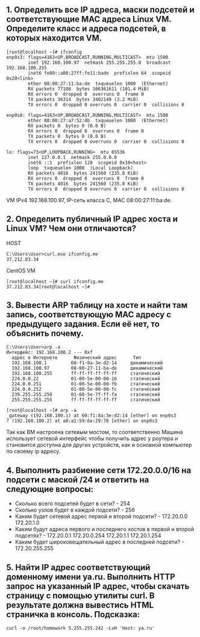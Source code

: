 ## 1. Определить все IP адреса, маски подсетей и соответствующие MAC адреса Linux VM. Определите класс и адреса подсетей, в которых находится VM.
```
[root@localhost ~]# ifconfig
enp0s3: flags=4163<UP,BROADCAST,RUNNING,MULTICAST>  mtu 1500
        inet 192.168.100.97  netmask 255.255.255.0  broadcast 192.168.100.255
        inet6 fe80::a00:27ff:fe11:bade  prefixlen 64  scopeid 0x20<link>
        ether 08:00:27:11:ba:de  txqueuelen 1000  (Ethernet)
        RX packets 77108  bytes 106361611 (101.4 MiB)
        RX errors 0  dropped 0  overruns 0  frame 0
        TX packets 36314  bytes 3402149 (3.2 MiB)
        TX errors 0  dropped 0 overruns 0  carrier 0  collisions 0

enp0s8: flags=4163<UP,BROADCAST,RUNNING,MULTICAST>  mtu 1500
        ether 08:00:27:a7:52:4b  txqueuelen 1000  (Ethernet)
        RX packets 0  bytes 0 (0.0 B)
        RX errors 0  dropped 0  overruns 0  frame 0
        TX packets 0  bytes 0 (0.0 B)
        TX errors 0  dropped 0 overruns 0  carrier 0  collisions 0

lo: flags=73<UP,LOOPBACK,RUNNING>  mtu 65536
        inet 127.0.0.1  netmask 255.0.0.0
        inet6 ::1  prefixlen 128  scopeid 0x10<host>
        loop  txqueuelen 1000  (Local Loopback)
        RX packets 4016  bytes 241560 (235.8 KiB)
        RX errors 0  dropped 0  overruns 0  frame 0
        TX packets 4016  bytes 241560 (235.8 KiB)
        TX errors 0  dropped 0 overruns 0  carrier 0  collisions 0
```
VM IPv4 192.168.100.97, IP-сеть класса C, MAC 08:00:27:11:ba:de.

## 2. Определить публичный IP адрес хоста и Linux VM? Чем они отличаются?

HOST
```
C:\Users\User>curl.exe ifconfig.me
37.212.83.34
```
CentOS VM
```
[root@localhost ~]# curl ifconfig.me
37.212.83.34[root@localhost ~]# 
```
## 3. Вывести ARP таблицу на хосте и найти там запись, соответствующую MAC адресу с предыдущего задания. Если её нет, то объяснить почему.
```
C:\Users\User>arp -a
Интерфейс: 192.168.100.2 --- 0xf
  адрес в Интернете      Физический адрес      Тип
  192.168.100.1         60-f1-8a-3e-d2-14     динамический
  192.168.100.97        08-00-27-11-ba-de     динамический
  192.168.100.255       ff-ff-ff-ff-ff-ff     статический
  224.0.0.22            01-00-5e-00-00-16     статический
  224.0.0.251           01-00-5e-00-00-fb     статический
  224.0.0.252           01-00-5e-00-00-fc     статический
  239.255.255.250       01-00-5e-7f-ff-fa     статический
  255.255.255.255       ff-ff-ff-ff-ff-ff     статический

[root@localhost ~]# arp -a
_gateway (192.168.100.1) at 60:f1:8a:3e:d2:14 [ether] on enp0s3
? (192.168.100.2) at a8:a1:59:6e:29:70 [ether] on enp0s3
```
Так как ВМ настроена сетевым мостом, то соответственно Машина использует сетевой интерфейс чтобы получить адрес у роутера и становится доступна для других устройств, как и основной компьютер по своему ip адресу.

## 4. Выполнить разбиение сети 172.20.0.0/16 на подсети с маской /24 и ответить на следующие вопросы:
- Сколько всего подсетей будет в сети? - 254
- Сколько узлов будет в каждой подсети? - 256
- Каким будет сетевой адрес первой и второй подсети? - 172.20.0.0 172.20.1.0
- Каким будут адреса первого и последнего хостов в первой и второй подсетях? - 172.20.0.1 172.20.0.254 172.20.1.1 172.20.1.254
- Каким будет широковещательный адрес в последней подсети? - 172.20.255.255
## 5. Найти IP адрес соответствующий доменному имени ya.ru. Выполнить HTTP запрос на указанный IP адрес, чтобы скачать страницу с помощью утилиты curl. В результате должна вывестись HTML страничка в консоль. Подсказка:
```
curl -o /root/homework 5.255.255.242 -LvH 'Host: ya.ru'
```


